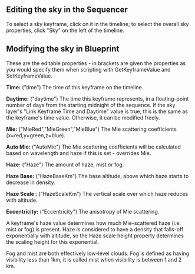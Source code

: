 Editing the sky in the Sequencer
-------------------------

To select a sky keyframe, click on it in the timeline; to select the overall sky properties, click "Sky" on the left of the timeline.

Modifying the sky in Blueprint
-------------------------
These are the editable properties - in brackets are given the properties as you would specify them when scripting with GetKeyframeValue and SetKeyframeValue.

**Time:** ("time") The time of this keyframe on the timeline.

**Daytime:** ("daytime") The time this keyframe represents, in a floating-point number of days from the starting midnight of the sequence. If the sky layer's "Link Keyframe Time and Daytime" value is true, this is the same as the keyframe's time value. Otherwise, it can be modified freely.

**Mie:** ("MieRed","MieGreen","MieBlue") The Mie scattering coefficients (x=red,y=green,z=blue).

**Auto Mie:** ("AutoMie") The Mie scattering coefficients will be calculated based on wavelength and haze if this is set - overrides Mie.

**Haze:** ("Haze") The amount of haze, mist or fog.

**Haze Base:** ("HazeBaseKm") The base altitude, above which haze starts to decrease in density.

**Haze Scale :** ("HazeScaleKm") The vertical scale over which haze reduces with altitude.

**Eccentricity:** ("Eccentricity") The anisotropy of Mie scattering.


A keyframe's haze value determines how much Mie-scattered haze (i.e. mist or fog) is present. Haze is considered to have a density that falls-off
 exponentially with altitude, so the Haze scale height property determines the scaling height for this exponential.

Fog and mist are both effectively low-level clouds. Fog is defined as having visibility less than 1km, it is called mist when visibility is between 1 and 2 km.


